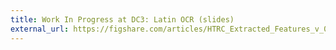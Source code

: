 ```yaml
---
title: Work In Progress at DC3: Latin OCR (slides)
external_url: https://figshare.com/articles/HTRC_Extracted_Features_v_0_2_langid_/3382774
---
```

